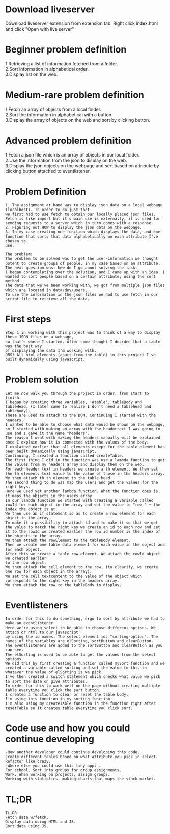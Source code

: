 # Download liveserver

Download liveserver extension from extension tab.
Right click index.html and click "Open with live server"

# Beginner problem definition

1.Retrieving a list of information fetched from a folder. <br>
2.Sort information in alphabetical order.<br>
3.Display list on the web.

# Medium-rare problem definition

1.Fetch an array of objects from a local folder. <br>
2.Sort the information in alphabetical with a button. <br>
3.Display the array of objects on the web and sort by clicking button.

# Advanced problem definition

1.Fetch a json file which is an array of objects in our local folder. <br>
2.Use the information from the json to display on the web. <br>
3.Display the json objects on the webpage and sort based on attribute by clicking button attached to eventlistener.

# Problem Definition

```
1. The assignment at hand was to display json data on a local webpage (localhost). In order to do just that
we first had to use fetch to obtain our locally placed json files. Fetch is like import but it's main use is externally, it is used for
sending requests to a server which in turn comes with a response.
2. Figuring out HOW to display the json data on the webpage.
3. In my case creating one function which displays the data, and one function that sorts that data alphabetically on each attribute I've chosen to
use.

The problem:
The problem to be solved was to get the user-information we thought potent to create groups of people, in my case based on an attribute.
The next question was: how do I go about solving the task.
I began contemplating over the solution, and I came up with an idea. I wanted to sort people based on a certain attribute, using the sort method.
The data that we've been working with, we got from multiple json files which are located in data/dev/users.
To use the information in the json files we had to use fetch in our script file to retrieve all the data.
```

# First steps

```
Step 1 in working with this project was to think of a way to display these JSON files on a webpage,
so that's where I started. After some thought I decided that a table was the best way
of displaying the data I'm working with.
OBS! All html elements (apart from the table) in this project I've built dynamically using javascript.
```

# Problem solution

```
Let me now walk you through the project in order, from start to finish.
I began by creating three variables, '#table', tableBody and tableHead, (I later came to realize I don't need a tablehead and tablebody).
These are used to attach to the DOM. Continuing I started with the headers.
I wanted to be able to choose what data would be shown on the webpage,
so I started with making an array with the headertext I was going to use and I gave it the name "headers".
The reason I went with making the headers manually will be explained once I explain how it is connected with the values of the body.
I explained earlier that all elements except for the table element has been built dynamically using javascript.
Continuing, I created a function called createTable.
The first thing I did in the function was use a lambda function to get the values from my headers array and display them on the web.
For each header text in headers we create a th element. We then set the th elements text value to the value of those in the headers array.
We then attach th th element to the table head.
The second thing to do was map the users and get the values for the right keys.
Here we used yet another lambda function. What the function does is, it maps the objects in the users array.
In our lambda function we started with creating a variable called rowId for each object in the array and set the value to "row-" + the index the object is at.
We then use an if statement so as to create a row element for each object in the array.
To make it a possibility to attach td and to make it so that we get the value to match the right key we create an id to each row and set it to the rowId we created earlier the row id number is the index of the objects in the array.
We then attach the rowElement to the tableBody element.
Then we create one table data element for each value in the object and for each object.
After this we create a table row element. We attach the rowId object we created earlier
to the row object.
We then attach the cell element to the row, (to clearify, we create one row for each object in the array).
We set the cell textcontent to the value of the object which corresponds to the right key in the headers array.
We then attach the row to the tableBody to display.
```

# Eventlisteners

```
In order for this to do something, ergo to sort by attribute we had to make an eventlistener.
Here we're using select to be able to choose different options. We attach or html to our javascript
by using the id names. The select element id: "sorting-option". The names of the variables are elSorting, sortButton and clearButton.
The eventlisteners are added to the sortButton and clearButton as you can see.
The elSorting is used to be able to get the values from the select options.
We did this by first creating a function called mySort function and we created a variable called sorting and set the value to this to whatever the value of elSorting is we pick.
I've then created a switch statement which checks what value we pick to sort the data on give attributes.
In order for this to work well on the page without creating multiple table everytime you click the sort button.
I created a function to clear or reset the table body.
I'm using this function in my sorting function.
I'm also using my createTable function in the function right after resetTable so it creates table everytime you click sort.
```

# Code use and how you could continue developing

```
-How another developer could continue developing this code.
Create different tables based on what attribute you pick in select. Refactor like crazy.
-Where else you could use this tiny app: .
For school. Sort into groups for group assignments.
Work. When working on projects, assign groups.
Working with statistics, making charts that maps the stock market.
```

# TL;DR

```
TL;DR
Fetch data w/fetch.
Display data using HTML and JS.
Sort data using JS.
```
